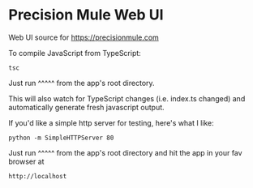 # Precision Mule Web UI
Web UI source for https://precisionmule.com

To compile JavaScript from TypeScript:

```
tsc
```

Just run ^^^^^ from the app's root directory. 

This will also watch for TypeScript changes (i.e. index.ts changed) and automatically generate fresh javascript output.

If you'd like a simple http server for testing, here's what I like:

```
python -m SimpleHTTPServer 80
```

Just run ^^^^^ from the app's root directory and hit the app in your fav browser at

```
http://localhost
```
